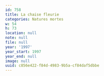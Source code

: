 ```yaml
---
id: 758
title: La chaise fleurie
categories: Natures mortes
w: 54
h: 73
location: null
note: null
file: null
year: '1997'
year_start: 1997
year_end: null
image: null
uuid: c856e422-f84d-4983-9b5a-cf84daf5dbbe
---
```


